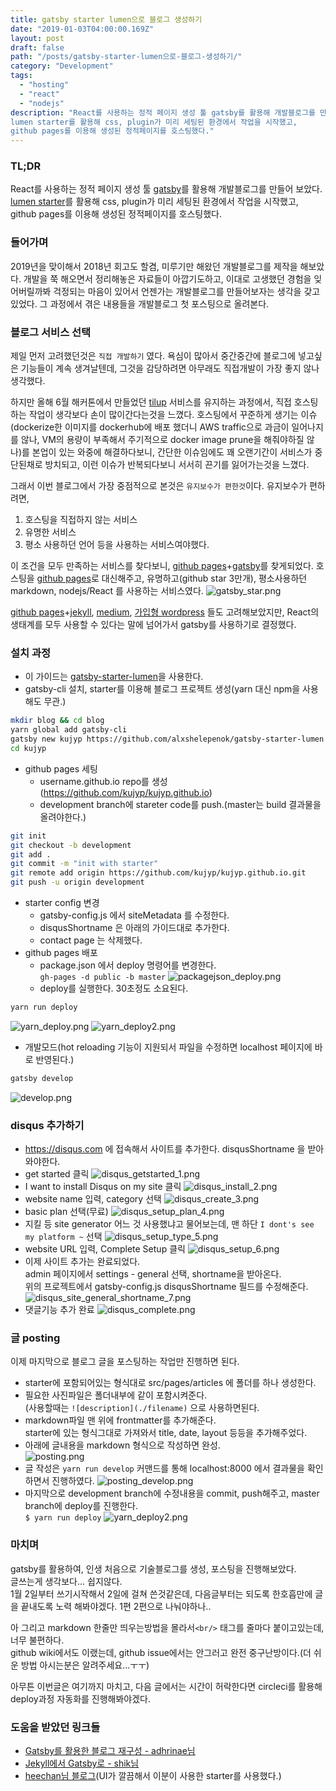 ```yaml
---
title: gatsby starter lumen으로 블로그 생성하기
date: "2019-01-03T04:00:00.169Z"
layout: post
draft: false
path: "/posts/gatsby-starter-lumen으로-블로그-생성하기/"
category: "Development"
tags:
  - "hosting"
  - "react"
  - "nodejs"
description: "React를 사용하는 정적 페이지 생성 툴 gatsby를 활용해 개발블로그를 만들어 보았다.
lumen starter를 활용해 css, plugin가 미리 세팅된 환경에서 작업을 시작했고,
github pages를 이용해 생성된 정적페이지를 호스팅했다."
---
```



### TL;DR
React를 사용하는 정적 페이지 생성 툴 [gatsby](https://www.gatsbyjs.org/)를 활용해 개발블로그를 만들어 보았다.
[lumen starter](https://github.com/alxshelepenok/gatsby-starter-lumen)를 활용해 css, plugin가 미리 세팅된 환경에서 작업을 시작했고,
 github pages를 이용해 생성된 정적페이지를 호스팅했다.


### 들어가며
2019년을 맞이해서 2018년 회고도 할겸, 미루기만 해왔던 개발블로그를 제작을 해보았다.
개발을 쭉 해오면서 정리해놓은 자료들이 아깝기도하고, 이대로 고생했던 경험을 잊어버릴까봐 걱정되는 마음이 있어서 언젠가는 개발블로그를 만들어보자는 생각을 갖고있었다.
그 과정에서 겪은 내용들을 개발블로그 첫 포스팅으로 올려본다.

### 블로그 서비스 선택
제일 먼저 고려했던것은 `직접 개발하기` 였다.
욕심이 많아서 중간중간에 블로그에 넣고싶은 기능들이 계속 생겨날텐데, 그것을 감당하려면 아무래도 직접개발이 가장 좋지 않나 생각했다.

하지만 올해 6월 해커톤에서 만들었던 [tilup](https://github.com/OrangeTen/TodayILearned) 서비스를 유지하는 과정에서, 직접 호스팅하는 작업이 생각보다 손이 많이간다는것을 느꼈다.
호스팅에서 꾸준하게 생기는 이슈(dockerize한 이미지를 dockerhub에 배포 했더니 AWS traffic으로 과금이 일어나지를 않나, VM의 용량이 부족해서 주기적으로 docker image prune을 해줘야하질 않나)를 본업이 있는 와중에 해결하다보니,
 간단한 이슈임에도 꽤 오랜기간이 서비스가 중단된채로 방치되고, 이런 이슈가 반복되다보니 서서히 끈기를 잃어가는것을 느꼈다. 

그래서 이번 블로그에서 가장 중점적으로 본것은 `유지보수가 편한것`이다. 유지보수가 편하려면,
1. 호스팅을 직접하지 않는 서비스
1. 유명한 서비스
1. 평소 사용하던 언어 등을 사용하는 서비스여야했다.

이 조건을 모두 만족하는 서비스를 찾다보니, [github pages](https://pages.github.com/)+[gatsby](https://www.gatsbyjs.org/)를 찾게되었다.
호스팅을 [github pages](https://pages.github.com/)로 대신해주고, 유명하고(github star 3만개), 평소사용하던 markdown, nodejs/React 를 사용하는 서비스였다.
![gatsby_star.png](./gatsby_star.png)

[github pages](https://pages.github.com/)+[jekyll](https://jekyllrb.com/), [medium](https://medium.com), [가입형 wordpress](https://wordpress.com/) 들도 고려해보았지만,
 React의 생태계를 모두 사용할 수 있다는 말에 넘어가서 gatsby를 사용하기로 결정했다.  


### 설치 과정
- 이 가이드는 [gatsby-starter-lumen](https://github.com/alxshelepenok/gatsby-starter-lumen)을 사용한다.
- gatsby-cli 설치, starter를 이용해 블로그 프로젝트 생성(yarn 대신 npm을 사용해도 무관.)
```bash
mkdir blog && cd blog
yarn global add gatsby-cli
gatsby new kujyp https://github.com/alxshelepenok/gatsby-starter-lumen
cd kujyp
```
- github pages 세팅
  - username.github.io repo를 생성(https://github.com/kujyp/kujyp.github.io)
  - development branch에 stareter code를 push.(master는 build 결과물을 올려야한다.)
```bash
git init
git checkout -b development
git add .
git commit -m "init with starter"
git remote add origin https://github.com/kujyp/kujyp.github.io.git
git push -u origin development
```
- starter config 변경
  - gatsby-config.js 에서 siteMetadata 를 수정한다.
  - disqusShortname 은 아래의 가이드대로 추가한다.
  - contact page 는 삭제했다.
- github pages 배포
  - package.json 에서 deploy 명령어를 변경한다.<br/>
`gh-pages -d public -b master`
![packagejson_deploy.png](./packagejson_deploy.png)
  - deploy를 실행한다. 30초정도 소요된다.
```bash
yarn run deploy
```
![yarn_deploy.png](./yarn_deploy.png)
![yarn_deploy2.png](./yarn_deploy2.png)

- 개발모드(hot reloading 기능이 지원되서 파일을 수정하면 localhost 페이지에 바로 반영된다.)
```bash
gatsby develop
```
![develop.png](./develop.png)


### disqus 추가하기
- https://disqus.com 에 접속해서 사이트를 추가한다. disqusShortname 을 받아와야한다.
- get started 클릭
![disqus_getstarted_1.png](./disqus_getstarted_1.png)
- I want to install Disqus on my site 클릭
![disqus_install_2.png](./disqus_install_2.png)
- website name 입력, category 선택
![disqus_create_3.png](./disqus_create_3.png)
- basic plan 선택(무료)
![disqus_setup_plan_4.png](./disqus_setup_plan_4.png)
- 지킬 등 site generator 어느 것 사용했냐고 물어보는데, 맨 하단 `I dont's see my platform ~` 선택
![disqus_setup_type_5.png](./disqus_setup_type_5.png)
- website URL 입력, Complete Setup 클릭
![disqus_setup_6.png](./disqus_setup_6.png)
- 이제 사이트 추가는 완료되었다.<br/>
admin 페이지에서 settings - general 선택, shortname을 받아온다. <br/>
위의 프로젝트에서 gatsby-config.js disqusShortname 필드를 수정해준다. 
![disqus_site_general_shortname_7.png](./disqus_site_general_shortname_7.png)
- 댓글기능 추가 완료
![disqus_complete.png](./disqus_complete.png)


### 글 posting
이제 마지막으로 블로그 글을 포스팅하는 작업만 진행하면 된다.

- starter에 포함되어있는 형식대로 src/pages/articles 에 폴더를 하나 생성한다.
- 필요한 사진파일은 폴더내부에 같이 포함시켜준다.<br/>
(사용할때는 `![description](./filename)` 으로 사용하면된다.
- markdown파일 맨 위에 frontmatter를 추가해준다.<br/>
starter에 있는 형식그대로 가져와서 title, date, layout 등등을 추가해주었다.
- 아래에 글내용을 markdown 형식으로 작성하면 완성.  
![posting.png](./posting.png)
- 글 작성은 `yarn run develop` 커맨드를 통해 localhost:8000 에서 결과물을 확인하면서 진행하였다.
![posting_develop.png](./posting_develop.png)
- 마지막으로 development branch에 수정내용을 commit, push해주고, master branch에 deploy를 진행한다.<br/>
`$ yarn run deploy`
![yarn_deploy2.png](./yarn_deploy2.png)


### 마치며
gatsby를 활용하여, 인생 처음으로 기술블로그를 생성, 포스팅을 진행해보았다.<br/>
글쓰는게 생각보다... 쉽지않다.<br/>
1월 2일부터 쓰기시작해서 2일에 걸쳐 쓴것같은데, 다음글부터는 되도록 한호흡만에 글을 끝내도록 노력 해봐야겠다. 1편 2편으로 나눠야하나..

아 그리고 markdown 한줄만 띄우는방법을 몰라서`<br/>` 태그를 줄마다 붙이고있는데, 너무 불편하다.<br/>
github wiki에서도 이랬는데, github issue에서는 안그러고 완전 중구난방이다.(더 쉬운 방법 아시는분은 알려주세요...ㅜㅜ)

아무튼 이번글은 여기까지 마치고, 다음 글에서는 시간이 허락한다면 circleci를 활용해 deploy과정 자동화를 진행해봐야겠다.
 

### 도움을 받았던 링크들
- [Gatsby를 활용한 블로그 재구성 - adhrinae님](https://adhrinae.github.io/posts/creating-new-blog-with-gatsby)
- [Jekyll에서 Gatsby로 - shik님](https://blog.shik.kr/migrate-to-gatsby/)
- [heechan님 블로그](https://heechan.me)(UI가 깔끔해서 이분이 사용한 starter를 사용했다.)
